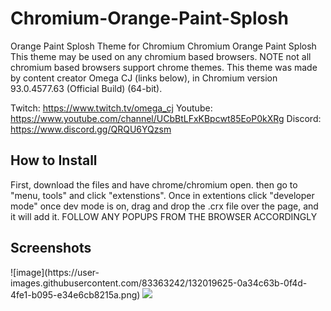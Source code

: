 # Chromium-Orange-Paint-Splosh
Orange Paint Splosh Theme for Chromium
Chromium Orange Paint Splosh
This theme may be used on any chromium based browsers. NOTE not all chromium based browsers support chrome themes. This theme was made by content creator Omega CJ (links below), in Chromium version  93.0.4577.63 (Official Build) (64-bit). 


Twitch: https://www.twitch.tv/omega_cj
Youtube: https://www.youtube.com/channel/UCbBtLFxKBpcwt85EoP0kXRg
Discord: https://www.discord.gg/QRQU6YQzsm

<h2>How to Install</h2>
First, download the files and have chrome/chromium open. then go to "menu, tools" and click "extenstions". Once in extentions click "developer mode" once dev mode is on, drag and drop the .crx file over the page, and it will add it. FOLLOW ANY POPUPS FROM THE BROWSER ACCORDINGLY

<h2>Screenshots</h2>
![image](https://user-images.githubusercontent.com/83363242/132019625-0a34c63b-0f4d-4fe1-b095-e34e6cb8215a.png)
<img src="https://user-images.githubusercontent.com/83363242/132019625-0a34c63b-0f4d-4fe1-b095-e34e6cb8215a.png">
